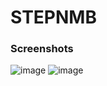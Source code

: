 # STEPNMB<br>
### Screenshots
![image](https://github.com/skeetybeefy/stepn-mb-frontend/assets/44391933/bb0b9ce4-aa45-48f4-b159-940185cfc2c3)
![image](https://github.com/skeetybeefy/stepn-mb-frontend/assets/44391933/d7bfad78-c642-4362-8e0a-4b55c15edae3)
